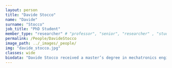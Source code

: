 ```yaml
---
layout: person
title: "Davide Stocco"
name: "Davide"
surname: "Stocco"
job_title: "PhD Student"
member_type: "researcher" # "professor", "senior", "researcher" , "student", "ex"
permalink: /People/DavideStocco
image_path: ../_images/_people/
img: "davide_stocco.jpg"
classes: wide
biodata: "Davide Stocco received a master’s degree in mechatronics engineering at the University of Trento, where he is currently working on DAEs index reduction and integration algorithms as part of his PhD research program. His research interests are tire/road interaction and tire modeling, and ODEs/DAEs numerical integration methods for real-time applications."
---
```

